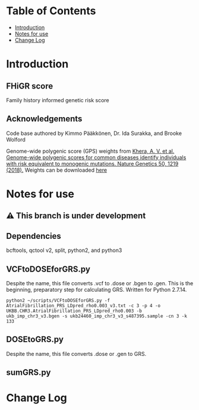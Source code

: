 Table of Contents
=================

   * [Introduction](#introduction)
   * [Notes for use](#notes-for-use)
   * [Change Log](#change-log)


# Introduction

## FHiGR score
Family history informed genetic risk score

## Acknowledgements
Code base authored by Kimmo Pääkkönen, Dr. Ida Surakka, and Brooke Wolford

Genome-wide polygenic score (GPS) weights from [Khera, A. V. et al. Genome-wide polygenic scores for common diseases identify individuals with risk equivalent to monogenic mutations. Nature Genetics 50, 1219 (2018).](10.1038/s41588-018-0183-z)
Weights can be downloaded [here](http://www.broadcvdi.org/informational/data)

# Notes for use

## :warning: This branch is under development

## Dependencies 
bcftools, qctool v2, split, python2, and python3 

## VCFtoDOSEforGRS.py 
Despite the name, this file converts .vcf to .dose or .bgen to .gen. This is the beginning, preparatory step for calculating GRS.
Written for Python 2.7.14.

`python2 ~/scripts/VCFtoDOSEforGRS.py -f AtrialFibrillation_PRS_LDpred_rho0.003_v3.txt -c 3 -p 4 -o UKBB.CHR3.AtrialFibrillation_PRS_LDpred_rho0.003 -b ukb_imp_chr3_v3.bgen -s ukb24460_imp_chr3_v3_s487395.sample -cn 3 -k 133`

## DOSEtoGRS.py 
Despite the name, this file converts .dose or .gen to GRS. 

## sumGRS.py 

# Change Log
